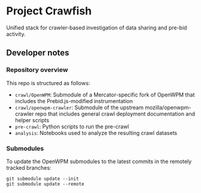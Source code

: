 # Project Crawfish

Unified stack for crawler-based investigation of data sharing and pre-bid activity.

## Developer notes

### Repository overview

This repo is structured as follows:
- `crawl/OpenWPM`: Submodule of a Mercator-specific fork of OpenWPM that includes the Prebid.js-modified instrumentation
- `crawl/openwpm-crawler`: Submodule of the upstream mozilla/openwpm-crawler repo that includes general crawl deployment documentation and helper scripts
- `pre-crawl`: Python scripts to run the pre-crawl 
- `analysis`: Notebooks used to analyze the resulting crawl datasets

### Submodules

To update the OpenWPM submodules to the latest commits in the remotely tracked branches:

```
git submodule update --init
git submodule update --remote
```
